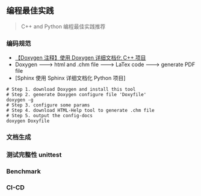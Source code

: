 ## 编程最佳实践

> C++ and Python 编程最佳实践推荐

### 编码规范
- [【Doxygen 注释】使用 Doxygen 详细文档化 C++ 项目](https://blog.csdn.net/qq_21438461/article/details/141221078)
- Doxygen ---> html and .chm file ---> LaTex code ---> generate PDF file
- [Sphinx 使用 Sphinx 详细文档化 Python 项目]

```shell
# Step 1. download Doxygen and install this tool
# Step 2. generate Doxygen configure file 'Doxyfile'
doxygen -g
# Step 3. configure some params
# Step 4. download HTML-Help tool to generate .chm file
# Step 5. output the config-docs
doxygen Doxyfile
```


### 文档生成

### 测试完整性 unittest

### Benchmark

### CI-CD

